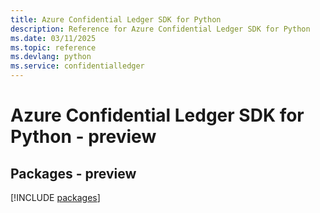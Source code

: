 ```yaml
---
title: Azure Confidential Ledger SDK for Python
description: Reference for Azure Confidential Ledger SDK for Python
ms.date: 03/11/2025
ms.topic: reference
ms.devlang: python
ms.service: confidentialledger
---
```

# Azure Confidential Ledger SDK for Python - preview
## Packages - preview
[!INCLUDE [packages](confidential-ledger-index.md)]